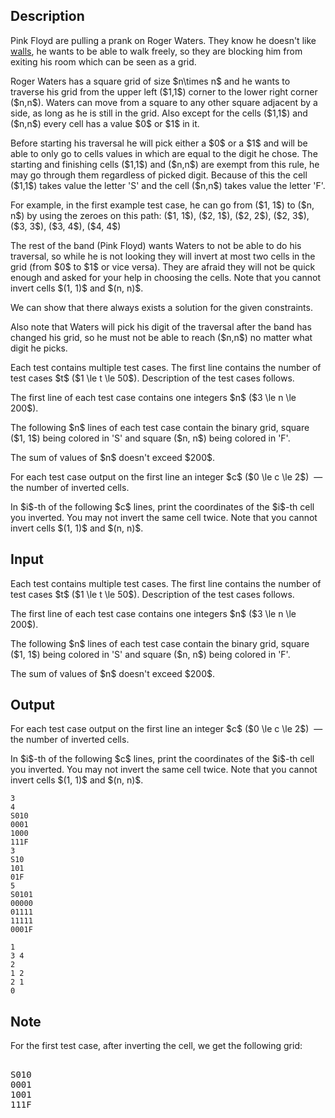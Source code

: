## Description

<div><p><span class="tex-font-style-it">Pink Floyd are pulling a prank on Roger Waters. They know he doesn't like <a href="https://www.youtube.com/watch?v=YR5ApYxkU-U">walls</a>, he wants to be able to walk freely, so they are blocking him from exiting his room which can be seen as a grid.</span></p><p>Roger Waters has a square grid of size $n\times n$ and he wants to traverse his grid from the upper left ($1,1$) corner to the lower right corner ($n,n$). Waters can move from a square to any other square adjacent by a side, as long as he is still in the grid. Also except for the cells ($1,1$) and ($n,n$) every cell has a value $0$ or $1$ in it.</p><p>Before starting his traversal he will pick either a $0$ or a $1$ and will be able to only go to cells values in which are equal to the digit he chose. The starting and finishing cells ($1,1$) and ($n,n$) are exempt from this rule, he may go through them regardless of picked digit. Because of this the cell ($1,1$) takes value the letter '<span class="tex-font-style-tt">S</span>' and the cell ($n,n$) takes value the letter '<span class="tex-font-style-tt">F</span>'.</p><p>For example, in the first example test case, he can go from ($1, 1$) to ($n, n$) by using the zeroes on this path: ($1, 1$), ($2, 1$), ($2, 2$), ($2, 3$), ($3, 3$), ($3, 4$), ($4, 4$)</p><p>The rest of the band (Pink Floyd) wants Waters to not be able to do his traversal, so while he is not looking they will <span class="tex-font-style-bf">invert at most two cells</span> in the grid (from $0$ to $1$ or vice versa). They are afraid they will not be quick enough and asked for your help in choosing the cells. <span class="tex-font-style-bf"> Note that you cannot invert cells $(1, 1)$ and $(n, n)$</span>.</p><p>We can show that there always exists a solution for the given constraints.</p><p>Also note that Waters will pick his digit of the traversal after the band has changed his grid, so he must not be able to reach ($n,n$) no matter what digit he picks.</p></div><div class="input-specification"><p>Each test contains multiple test cases. The first line contains the number of test cases $t$ ($1 \le t \le 50$). Description of the test cases follows.</p><p>The first line of each test case contains one integers $n$ ($3 \le n \le 200$).</p><p>The following $n$ lines of each test case contain the binary grid, square ($1, 1$) being colored in '<span class="tex-font-style-tt">S</span>' and square ($n, n$) being colored in '<span class="tex-font-style-tt">F</span>'.</p><p>The sum of values of $n$ doesn't exceed $200$.</p></div><div class="output-specification"><p>For each test case output on the first line an integer $c$ ($0 \le c \le 2$) &nbsp;— the number of inverted cells.</p><p>In $i$-th of the following $c$ lines, print the coordinates of the $i$-th cell you inverted. You may not invert the same cell twice. <span class="tex-font-style-bf"> Note that you cannot invert cells $(1, 1)$ and $(n, n)$</span>.</p></div>

## Input

<p>Each test contains multiple test cases. The first line contains the number of test cases $t$ ($1 \le t \le 50$). Description of the test cases follows.</p><p>The first line of each test case contains one integers $n$ ($3 \le n \le 200$).</p><p>The following $n$ lines of each test case contain the binary grid, square ($1, 1$) being colored in '<span class="tex-font-style-tt">S</span>' and square ($n, n$) being colored in '<span class="tex-font-style-tt">F</span>'.</p><p>The sum of values of $n$ doesn't exceed $200$.</p>

## Output

<p>For each test case output on the first line an integer $c$ ($0 \le c \le 2$) &nbsp;— the number of inverted cells.</p><p>In $i$-th of the following $c$ lines, print the coordinates of the $i$-th cell you inverted. You may not invert the same cell twice. <span class="tex-font-style-bf"> Note that you cannot invert cells $(1, 1)$ and $(n, n)$</span>.</p>





```input1
3
4
S010
0001
1000
111F
3
S10
101
01F
5
S0101
00000
01111
11111
0001F
```




```output1
1
3 4
2
1 2
2 1
0
```



## Note

<p>For the first test case, after inverting the cell, we get the following grid:</p><pre class="verbatim"><br>S010<br>0001<br>1001<br>111F<br></pre>
